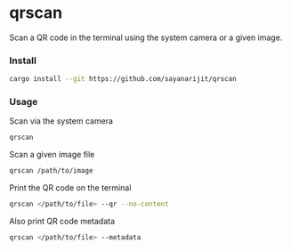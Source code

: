 # qrscan

Scan a QR code in the terminal using the system camera or a given image.

### Install

```bash
cargo install --git https://github.com/sayanarijit/qrscan
```

### Usage

Scan via the system camera

```bash
qrscan
```

Scan a given image file

```bash
qrscan /path/to/image
```

Print the QR code on the terminal

```bash
qrscan </path/to/file> --qr --no-content
```

Also print QR code metadata

```bash
qrscan </path/to/file> --metadata
```
